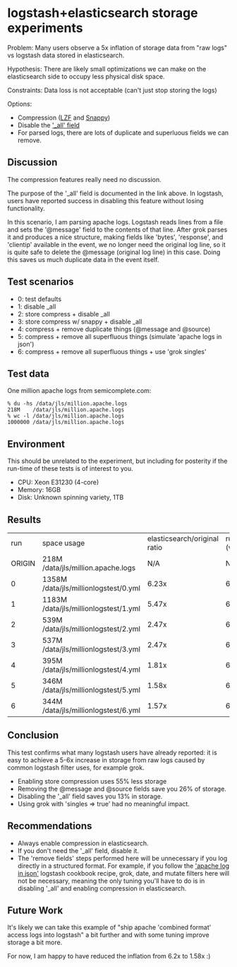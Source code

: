 # logstash+elasticsearch storage experiments

Problem: Many users observe a 5x inflation of storage data from "raw logs" vs
logstash data stored in elasticsearch.

Hypothesis: There are likely small optimizations we can make on the
elasticsearch side to occupy less physical disk space.

Constraints: Data loss is not acceptable (can't just stop storing the logs)

Options:

* Compression ([LZF](http://www.elasticsearch.org/blog/2012/06/25/0.19.5-released.html) and
  [Snappy](http://www.elasticsearch.org/blog/2012/08/23/0.19.9-released.html))
* Disable the ['_all' field](http://www.elasticsearch.org/guide/reference/mapping/all-field.html)
* For parsed logs, there are lots of duplicate and superluous fields we can remove.

## Discussion

The compression features really need no discussion. 

The purpose of the '_all' field is documented in the link above. In logstash,
users have reported success in disabling this feature without losing
functionality.

In this scenario, I am parsing apache logs. Logstash reads lines from a file and
sets the '@message' field to the contents of that line. After grok parses it
and produces a nice structure, making fields like 'bytes', 'response', and
'clientip' available in the event, we no longer need the original log line, so
it is quite safe to delete the @message (original log line) in this case. Doing
this saves us much duplicate data in the event itself.

## Test scenarios

* 0: test defaults
* 1: disable _all
* 2: store compress + disable _all
* 3: store compress w/ snappy + disable _all
* 4: compress + remove duplicate things (@message and @source) 
* 5: compress + remove all superfluous things (simulate 'apache logs in json')
* 6: compress + remove all superfluous things + use 'grok singles'

## Test data

One million apache logs from semicomplete.com:

    % du -hs /data/jls/million.apache.logs 
    218M    /data/jls/million.apache.logs
    % wc -l /data/jls/million.apache.logs
    1000000 /data/jls/million.apache.logs

## Environment

This should be unrelated to the experiment, but including for posterity if the
run-time of these tests is of interest to you.

* CPU: Xeon E31230 (4-core)
* Memory: 16GB
* Disk: Unknown spinning variety, 1TB

## Results

<table>
  <tr>
    <td> run </td>
    <td> space usage </td>
    <td> elasticsearch/original ratio  </td>
    <td> run time (wall clock) </td>
  </tr>
  <tr> 
    <td> ORIGIN </td>
    <td> 218M    /data/jls/million.apache.logs </td>
    <td> N/A </td>
    <td> N/A </td>
  </tr>
  <tr>
    <td> 0 </td>
    <td> 1358M    /data/jls/millionlogstest/0.yml </td>
    <td> 6.23x </td>
    <td> 6m47.343s </td>
  </tr>
  <tr>
    <td> 1 </td>
    <td> 1183M    /data/jls/millionlogstest/1.yml </td>
    <td> 5.47x </5d>
    <td> 6m13.339s </td>
  </tr>
  <tr>
    <td> 2 </td>
    <td> 539M    /data/jls/millionlogstest/2.yml </td>
    <td> 2.47x </td>
    <td> 6m17.103s </td>
  </tr>
  <tr>
    <td> 3 </td>
    <td> 537M    /data/jls/millionlogstest/3.yml </td>
    <td> 2.47x </td>
    <td> 6m15.382s </td>
  </tr>
  <tr>
    <td> 4 </td>
    <td> 395M    /data/jls/millionlogstest/4.yml </td>
    <td> 1.81x </td>
    <td> 6m39.278s </td>
  </tr>
  <tr>
    <td> 5 </td>
    <td> 346M    /data/jls/millionlogstest/5.yml </td>
    <td> 1.58x </td>
    <td> 6m35.877s </td>
  </tr>
  <tr>
    <td> 6 </td>
    <td> 344M     /data/jls/millionlogstest/6.yml </td>
    <td> 1.57x </td>
    <td> 6m27.440s </td>
  </tr>
</table>

## Conclusion

This test confirms what many logstash users have already reported: it is easy
to achieve a 5-6x increase in storage from raw logs caused by common logstash
filter uses, for example grok.

* Enabling store compression uses 55% less storage
* Removing the @message and @source fields save you 26% of storage.
* Disabling the '_all' field saves you 13% in storage.
* Using grok with 'singles => true' had no meaningful impact.

## Recommendations

* Always enable compression in elasticsearch.
* If you don't need the '_all' field, disable it.
* The 'remove fields' steps performed here will be unnecessary if you log
  directly in a structured format. For example, if you follow the ['apache log in
  json'](http://cookbook.logstash.net/recipes/apache-json-logs/) logstash
  cookbook recipe, grok, date, and mutate filters here will not be necessary, meaning
  the only tuning you'll have to do is in disabling '_all' and enabling
  compression in elasticsearch.


## Future Work

It's likely we can take this example of "ship apache 'combined format' access
logs into logstash" a bit further and with some tuning improve storage a bit
more.

For now, I am happy to have reduced the inflation from 6.2x to 1.58x :)
